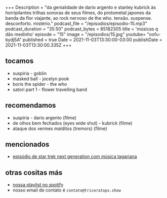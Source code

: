 +++
Description = "da genialidade de dario argento e stanley kubrick às horripilantes trilhas sonoras de seus filmes, do protometal japones da banda da flor viajante, ao rock nervoso de the who. tensão. suspense. desconforto. mistério."
podcast_file = "/episodios/episodio-15.mp3"
podcast_duration = "35:50"
podcast_bytes = 85182305
title = 'músicas q dão medinho'
episode = "15"
image = "/episodios/15.jpg"
youtube= "oofu-bydj5A"
published = true
Date = 2021-11-03T13:30:00-03:00
publishDate = 2021-11-03T13:30:00.335Z
+++

## tocamos
* suspiria - goblin
* masked ball - jocelyn pook
* boris the spider - the who
* satori part 1 - flower travelling band

## recomendamos
* suspiria - dario argento (filme)
* de olhos bem fechados (eyes wide shut) - kubrick (filme)
* ataque dos vermes malditos (tremors) (filme)

## mencionados
* [episódio de star trek next generation com música tagariana](https://www.youtube.com/watch?v=QN0Jaybe-aA)


## otras cositas más
* [nossa playlist no spotify](https://open.spotify.com/playlist/0UiztKuga6LmTAxWTsUQdw?si=fb96026bc1994d90)
* nosso email de contato é `contato@triceratops.show`
